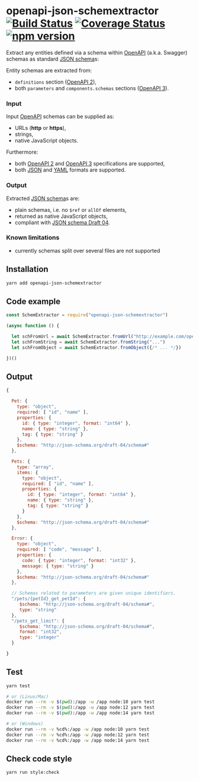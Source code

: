 # openapi-json-schemextractor [![Build Status](https://travis-ci.org/francescozanoni/openapi-json-schemextractor.svg?branch=master)](https://travis-ci.org/francescozanoni/openapi-json-schemextractor) [![Coverage Status](https://coveralls.io/repos/github/francescozanoni/openapi-json-schemextractor/badge.svg?branch=master&service=github)](https://coveralls.io/github/francescozanoni/openapi-json-schemextractor?branch=master&service=github) [![npm version](https://badge.fury.io/js/openapi-json-schemextractor.svg)](https://badge.fury.io/js/openapi-json-schemextractor)

Extract any entities defined via a schema within [OpenAPI](https://swagger.io/docs/specification/about) (a.k.a. Swagger) schemas as standard [JSON schema](https://json-schema.org)s:

Entity schemas are extracted from:
  - `definitions` section ([OpenAPI 2](https://swagger.io/docs/specification/2-0)),
  - both `parameters` and `components.schemas` sections ([OpenAPI 3](https://swagger.io/docs/specification)).

### Input

Input [OpenAPI](https://swagger.io/docs/specification/about) schemas can be supplied as:

- URLs (**http** or **https**),
- strings,
- native JavaScript objects.

Furthermore:

- both [OpenAPI 2](https://swagger.io/docs/specification/2-0) and [OpenAPI 3](https://swagger.io/docs/specification) specifications are supported,
- both [JSON](https://www.json.org) and [YAML](https://yaml.org) formats are supported.

### Output

Extracted [JSON schema](https://json-schema.org)s are:

- plain schemas, i.e. no `$ref` or `allOf` elements,
- returned as native JavaScript objects,
- compliant with [JSON schema Draft 04](https://json-schema.org/specification-links.html#draft-4).

### Known limitations

- currently schemas split over several files are not supported

## Installation
```bash
yarn add openapi-json-schemextractor
```

## Code example
```javascript
const SchemExtractor = require("openapi-json-schemextractor")

(async function () {

  let schFromUrl = await SchemExtractor.fromUrl("http://example.com/openapi.yaml")
  let schFromString = await SchemExtractor.fromString("...")
  let schFromObject = await SchemExtractor.fromObject({/* ... */})

})()
```

## Output
```javascript
{

  Pet: {
    type: "object",
    required: [ "id", "name" ],
    properties: {
      id: { type: "integer", format: "int64" },
      name: { type: "string" },
      tag: { type: "string" }
    },
    $schema: "http://json-schema.org/draft-04/schema#"
  },

  Pets: {
    type: "array",
    items: {
      type: "object",
      required: [ "id", "name" ],
      properties: {
        id: { type: "integer", format: "int64" },
        name: { type: "string" },
        tag: { type: "string" }
      }
    },
    $schema: "http://json-schema.org/draft-04/schema#"
  },

  Error: {
    type: "object",
    required: [ "code", "message" ],
    properties: {
      code: { type: "integer", format: "int32" },
      message: { type: "string" }
    },
    $schema: "http://json-schema.org/draft-04/schema#"
  },

  // Schemas related to parameters are given unique identifiers.
  "/pets/{petId}_get_petId": {
     $schema: "http://json-schema.org/draft-04/schema#",
     type: "string"
  },
  "/pets_get_limit": {
     $schema: "http://json-schema.org/draft-04/schema#",
     format: "int32",
     type: "integer"
  }

}
```

## Test
```bash
yarn test

# or (Linux/Mac)
docker run --rm -v $(pwd):/app -w /app node:10 yarn test
docker run --rm -v $(pwd):/app -w /app node:12 yarn test
docker run --rm -v $(pwd):/app -w /app node:14 yarn test

# or (Windows)
docker run --rm -v %cd%:/app -w /app node:10 yarn test
docker run --rm -v %cd%:/app -w /app node:12 yarn test
docker run --rm -v %cd%:/app -w /app node:14 yarn test
```

## Check code style
```bash
yarn run style:check
```
